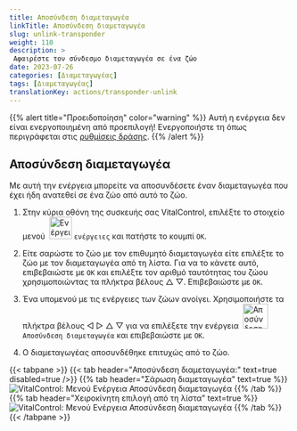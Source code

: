 ```yaml
---
title: Αποσύνδεση διαμεταγωγέα
linkTitle: Αποσύνδεση διαμεταγωγέα
slug: unlink-transponder
weight: 110
description: >
 Αφαιρέστε τον σύνδεσμο διαμεταγωγέα σε ένα ζώο
date: 2023-07-26
categories: [Διαμεταγωγέας]
tags: [Διαμεταγωγέας]
translationKey: actions/transponder-unlink
---
```

{{% alert title="Προειδοποίηση" color="warning" %}}
Αυτή η ενέργεια δεν είναι ενεργοποιημένη από προεπιλογή! Ενεργοποιήστε τη όπως περιγράφεται στις [ρυθμίσεις δράσης](../settings/).
{{% /alert %}}

## Αποσύνδεση διαμεταγωγέα

Με αυτή την ενέργεια μπορείτε να αποσυνδέσετε έναν διαμεταγωγέα που έχει ήδη ανατεθεί σε ένα ζώο από αυτό το ζώο.

1. Στην κύρια οθόνη της συσκευής σας VitalControl, επιλέξτε το στοιχείο μενού &nbsp;<img src="/icons/actions.svg" width="40" align="bottom" alt="Ενέργειες" /> `ενέργειες` και πατήστε το κουμπί `OK`.

2. Είτε σαρώστε το ζώο με τον επιθυμητό διαμεταγωγέα είτε επιλέξτε το ζώο με τον διαμεταγωγέα από τη λίστα. Για να το κάνετε αυτό, επιβεβαιώστε με `OK` και επιλέξτε τον αριθμό ταυτότητας του ζώου χρησιμοποιώντας τα πλήκτρα βέλους △ ▽. Επιβεβαιώστε με `OK`.

3. Ένα υπομενού με τις ενέργειες των ζώων ανοίγει. Χρησιμοποιήστε τα πλήκτρα βέλους ◁ ▷ △ ▽ για να επιλέξετε την ενέργεια &nbsp;<img src="/icons/actions/unlink-transponder.svg" width="45" align="bottom" alt="Αποσύνδεση διαμεταγωγέα" /> `Αποσύνδεση διαμεταγωγέα` και επιβεβαιώστε με `OK`.

4. Ο διαμεταγωγέας αποσυνδέθηκε επιτυχώς από το ζώο.

{{< tabpane >}}
{{< tab header="Αποσύνδεση διαμεταγωγέα:" text=true disabled=true />}}
{{% tab header="Σάρωση διαμεταγωγέα" text=true %}}
![VitalControl: Μενού Ενέργεια Αποσύνδεση διαμεταγωγέα](../images/unlinktransponder-scan.png "Αποσύνδεση διαμεταγωγέα")
{{% /tab %}}
{{% tab header="Χειροκίνητη επιλογή από τη λίστα" text=true %}}
![VitalControl: Μενού Ενέργεια Αποσύνδεση διαμεταγωγέα](../images/unlinktransponder.png "Αποσύνδεση διαμεταγωγέα")
{{% /tab %}}
{{< /tabpane >}}
